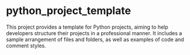 # python_project_template
This project provides a template for Python projects, aiming to help developers structure their projects in a professional manner. It includes a sample arrangement of files and folders, as well as examples of code and comment styles.
